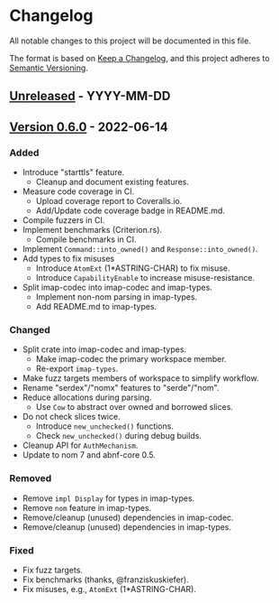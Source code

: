 # Changelog
All notable changes to this project will be documented in this file.

The format is based on [Keep a Changelog](https://keepachangelog.com/en/1.0.0/),
and this project adheres to [Semantic Versioning](https://semver.org/spec/v2.0.0.html).

## [Unreleased] - YYYY-MM-DD

## [Version 0.6.0] - 2022-06-14

### Added

- Introduce "starttls" feature.
  - Cleanup and document existing features.
- Measure code coverage in CI.
  - Upload coverage report to Coveralls.io.
  - Add/Update code coverage badge in README.md.
- Compile fuzzers in CI.
- Implement benchmarks (Criterion.rs).
  - Compile benchmarks in CI.
- Implement `Command::into_owned()` and `Response::into_owned()`.
- Add types to fix misuses
  - Introduce `AtomExt` (1*ASTRING-CHAR) to fix misuse.
  - Introduce `CapabilityEnable` to increase misuse-resistance.
- Split imap-codec into imap-codec and imap-types.
  - Implement non-nom parsing in imap-types.
  - Add README.md to imap-types.

### Changed

- Split crate into imap-codec and imap-types.
  - Make imap-codec the primary workspace member.
  - Re-export `imap-types`.
- Make fuzz targets members of workspace to simplify workflow.
- Rename "serdex"/"nomx" features to "serde"/"nom".
- Reduce allocations during parsing.
  - Use `Cow` to abstract over owned and borrowed slices.
- Do not check slices twice.
  - Introduce `new_unchecked()` functions.
  - Check `new_unchecked()` during debug builds.
- Cleanup API for `AuthMechanism`.
- Update to nom 7 and abnf-core 0.5.

### Removed

- Remove `impl Display` for types in imap-types.
- Remove `nom` feature in imap-types.
- Remove/cleanup (unused) dependencies in imap-codec.
- Remove/cleanup (unused) dependencies in imap-types.

### Fixed

- Fix fuzz targets.
- Fix benchmarks (thanks, @franziskuskiefer).
- Fix misuses, e.g., `AtomExt` (1*ASTRING-CHAR).

[Unreleased]: https://github.com/duesee/imap-codec/compare/468e220a3b7e4faafc23a4c1da8a05b05cd91c35...HEAD
[Version 0.6.0]: https://github.com/duesee/imap-codec/compare/fcb400e508f74a8d88bbcbfd777bdca7cb75bdeb...468e220a3b7e4faafc23a4c1da8a05b05cd91c35
